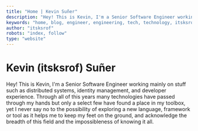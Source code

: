 ```yaml
---
title: "Home | Kevin Suñer"
description: "Hey! This is Kevin, I'm a Senior Software Engineer working mainly on stuff such as distributed systems, identity management, and developer experience. Through all of this years many technologies have passed through my hands but only a select few have found a place in my toolbox, yet I never say no to the possibility of exploring a new language, framework or tool as it helps me to keep my feet on the ground, and acknowledge the breadth of this field and the impossibleness of knowing it all."
keywords: "home, blog, engineer, engineering, tech, technology, itsksrof"
author: "itsksrof"
robots: "index, follow"
type: "website"
---
```

# Kevin (itsksrof) Suñer
Hey! This is Kevin, I'm a Senior Software Engineer working mainly on stuff such as distributed systems, identity management, and developer experience. Through all of this years many technologies have passed through my hands but only a select few have found a place in my toolbox, yet I never say no to the possibility of exploring a new language, framework or tool as it helps me to keep my feet on the ground, and acknowledge the breadth of this field and the impossibleness of knowing it all.